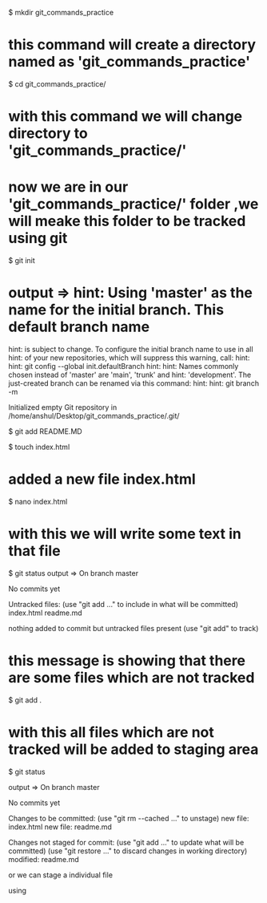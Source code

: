 $ mkdir git_commands_practice 
# this command will create a directory named as 'git_commands_practice'

$ cd git_commands_practice/
# with this command we will change directory to 'git_commands_practice/'

# now we are in our 'git_commands_practice/' folder ,we will meake this folder to be tracked using git

$ git init
# output =>  hint: Using 'master' as the name for the initial branch. This default branch name
hint: is subject to change. To configure the initial branch name to use in all
hint: of your new repositories, which will suppress this warning, call:
hint: 
hint: 	git config --global init.defaultBranch <name>
hint: 
hint: Names commonly chosen instead of 'master' are 'main', 'trunk' and
hint: 'development'. The just-created branch can be renamed via this command:
hint: 
hint: 	git branch -m <name>

Initialized empty Git repository in /home/anshul/Desktop/git_commands_practice/.git/


$ git add README.MD 

$ touch index.html
# added a new file index.html

$ nano index.html 
# with this we will write some text in that file

$ git status
output =>
On branch master

No commits yet

Untracked files:
  (use "git add <file>..." to include in what will be committed)
	index.html
	readme.md

nothing added to commit but untracked files present (use "git add" to track)

# this message is showing that there are some files which are not tracked

$ git add .
# with this all files which are not tracked will be added to staging area

$ git status

output =>
On branch master

No commits yet

Changes to be committed:
  (use "git rm --cached <file>..." to unstage)
	new file:   index.html
	new file:   readme.md

Changes not staged for commit:
  (use "git add <file>..." to update what will be committed)
  (use "git restore <file>..." to discard changes in working directory)
	modified:   readme.md

or we can stage a individual file

using

